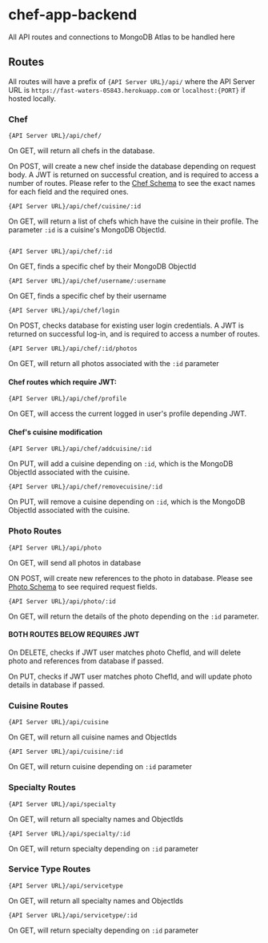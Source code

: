 # chef-app-backend

All API routes and connections to MongoDB Atlas to be handled here

## Routes

All routes will have a prefix of ```{API Server URL}/api/``` where the API Server URL is ```https://fast-waters-05843.herokuapp.com``` or ```localhost:{PORT}``` if hosted locally.

### Chef

```
{API Server URL}/api/chef/
```
On GET, will return all chefs in the database.

On POST, will create a new chef inside the database depending on request body. A JWT is returned on successful creation, and is required to access a number of routes. Please refer to the [Chef Schema](models/chef.js) to see the exact names for each field and the required ones.
```
{API Server URL}/api/chef/cuisine/:id
```
On GET, will return a list of chefs which have the cuisine in their profile. The parameter ```:id``` is a cuisine's MongoDB ObjectId.
```

{API Server URL}/api/chef/:id
```
On GET, finds a specific chef by their MongoDB ObjectId
```
{API Server URL}/api/chef/username/:username
```
On GET, finds a specific chef by their username
```
{API Server URL}/api/chef/login
```
On POST, checks database for existing user login credentials. A JWT is returned on successful log-in, and is required to access a number of routes.
```
{API Server URL}/api/chef/:id/photos
```
On GET, will return all photos associated with the ```:id``` parameter

#### Chef routes which require JWT:
```
{API Server URL}/api/chef/profile
```
On GET, will access the current logged in user's profile depending JWT.

#### Chef's cuisine modification
```
{API Server URL}/api/chef/addcuisine/:id
```
On PUT, will add a cuisine depending on ```:id```, which is the MongoDB ObjectId associated with the cuisine.
```
{API Server URL}/api/chef/removecuisine/:id
```
On PUT, will remove a cuisine depending on ```:id```, which is the MongoDB ObjectId associated with the cuisine.

### Photo Routes
```
{API Server URL}/api/photo
```
On GET, will send all photos in database

ON POST, will create new references to the photo in database. Please see [Photo Schema](models/photo.js) to see required request fields.
```
{API Server URL}/api/photo/:id
```
On GET, will return the details of the photo depending on the ```:id``` parameter.

#### BOTH ROUTES BELOW REQUIRES JWT

On DELETE, checks if JWT user matches photo ChefId, and will delete photo and references from database if passed.

On PUT, checks if JWT user matches photo ChefId, and will update photo details in database if passed.

### Cuisine Routes
```
{API Server URL}/api/cuisine
```
On GET, will return all cuisine names and ObjectIds
```
{API Server URL}/api/cuisine/:id
```
On GET, will return cuisine depending on ```:id``` parameter

### Specialty Routes
```
{API Server URL}/api/specialty
```
On GET, will return all specialty names and ObjectIds
```
{API Server URL}/api/specialty/:id
```
On GET, will return specialty depending on ```:id``` parameter

### Service Type Routes
```
{API Server URL}/api/servicetype
```
On GET, will return all specialty names and ObjectIds
```
{API Server URL}/api/servicetype/:id
```
On GET, will return specialty depending on ```:id``` parameter